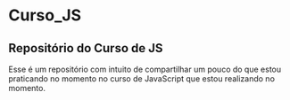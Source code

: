 # Curso_JS

## Repositório do Curso de JS

Esse é um repositório com intuito de compartilhar um pouco do que estou praticando no momento no curso de JavaScript que estou realizando no momento.